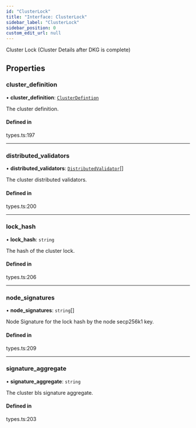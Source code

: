 ```yaml
---
id: "ClusterLock"
title: "Interface: ClusterLock"
sidebar_label: "ClusterLock"
sidebar_position: 0
custom_edit_url: null
---
```


Cluster Lock (Cluster Details after DKG is complete)

## Properties

### cluster\_definition

• **cluster\_definition**: [`ClusterDefintion`](ClusterDefintion)

The cluster definition.

#### Defined in

types.ts:197

___

### distributed\_validators

• **distributed\_validators**: [`DistributedValidator`](../modules#distributedvalidator)[]

The cluster distributed validators.

#### Defined in

types.ts:200

___

### lock\_hash

• **lock\_hash**: `string`

The hash of the cluster lock.

#### Defined in

types.ts:206

___

### node\_signatures

• **node\_signatures**: `string`[]

Node Signature for the lock hash by the node secp256k1 key.

#### Defined in

types.ts:209

___

### signature\_aggregate

• **signature\_aggregate**: `string`

The cluster bls signature aggregate.

#### Defined in

types.ts:203
